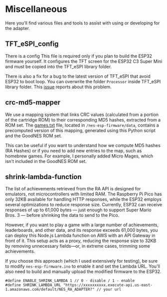 # Miscellaneous

Here you'll find various files and tools to assist with using or developing for the adapter.

## TFT_eSPI_config 

There is a config This file is required only if you plan to build the ESP32 firmware yourself. It configures the TFT screen for the ESP32 C3 Super Mini and must be copied into the TFT_eSPI library folder. 

There is also a fix for a bug to the latest version of TFT_eSPI that avoid ESP32 to boot loop. You can overwrite the folder `Processor` inside TFT_eSPI library folder. This [issue](https://github.com/Bodmer/TFT_eSPI/issues/3284) reports about this problem.

## crc-md5-mapper

We use a mapping system that links CRC values (calculated from a portion of the cartridge ROM) to their corresponding MD5 hashes, extracted from a ROM set. The [games.txt](https://github.com/odelot/nes-ra-adapter/blob/main/nes-esp-firmware/data/games.txt) file, located in `/nes-esp-firmware/data`, contains a precomputed version of this mapping, generated using this Python script and the GoodNES ROM set.

This can be useful if you want to understand how we compute MD5 hashes (RA Hashes) or if you need to add new entries to the map, such as homebrew games. For example, I personally added Micro Mages, which isn't included in the GoodNES ROM set.

## shrink-lambda-function

The list of achievements retrieved from the RA API is designed for emulators, not microcontrollers with limited RAM. The Raspberry Pi Pico has only 32KB available for handling HTTP responses, while the ESP32 employs several optimizations to reduce response size. Currently, ESP32 can receive responses of up to 61,000 bytes — just enough to support Super Mario Bros. 3 — before shrinking the data to send to the Pico.

However, if you want to play a game with a large number of achievements, leaderboards, and other data, and its response exceeds 61,000 bytes, you can deploy this Node.js Lambda function on AWS with an API Gateway in front of it. This setup acts as a proxy, reducing the response size to 32KB by removing unnecessary fields—or, in extreme cases, trimming some achievements.

If you choose this approach (which I used extensively for testing), be sure to modify `nes-esp-firmware.ino` to enable it and set the Lambda URL. You'll also need to build and manually upload the modified firmware to the ESP32.

```
#define ENABLE_SHRINK_LAMBDA 1 // 0 - disable / 1 - enable
#define SHRINK_LAMBDA_URL "https://xxxxxxxxxx.execute-api.us-east-1.amazonaws.com/default/NES_RA_ADAPTER?" // your url
```
